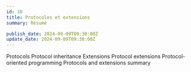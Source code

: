 ```yaml
---
id: 10
title: Protocoles et extensions
summary: Résumé

publish_date: 2024-09-09T09:30:00Z
update_date: 2024-09-09T09:30:00Z
---
```


Protocols
Protocol inheritance
Extensions
Protocol extensions
Protocol-oriented programming
Protocols and extensions summary
